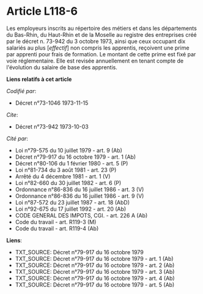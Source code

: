 # Article L118-6

Les employeurs inscrits au répertoire des métiers et dans les départements du Bas-Rhin, du Haut-Rhin et de la Moselle au
registre des entreprises créé par le décret n. 73-942 du 3 octobre 1973, ainsi que ceux occupant dix salariés au plus
[*effectif*] non compris les apprentis, reçoivent une prime par apprenti pour frais de formation. Le montant de cette prime
est fixé par voie réglementaire. Elle est revisée annuellement en tenant compte de l'évolution du salaire de base des
apprentis.

**Liens relatifs à cet article**

_Codifié par_:

  - Décret n°73-1046 1973-11-15

_Cite_:

  - Décret n°73-942 1973-10-03

_Cité par_:

  - Loi n°79-575 du 10 juillet 1979 - art. 9 (Ab)
  - Décret n°79-917 du 16 octobre 1979 - art. 1 (Ab)
  - Décret n°80-106 du 1 février 1980 - art. 5 (P)
  - Loi n°81-734 du 3 août 1981 - art. 23 (P)
  - Arrêté du 4 décembre 1981 - art. 1 (V)
  - Loi n°82-660 du 30 juillet 1982 - art. 6 (P)
  - Ordonnance n°86-836 du 16 juillet 1986 - art. 3 (V)
  - Ordonnance n°86-836 du 16 juillet 1986 - art. 9 (V)
  - Loi n°87-572 du 23 juillet 1987 - art. 18 (AbD)
  - Loi n°92-675 du 17 juillet 1992 - art. 20 (Ab)
  - CODE GENERAL DES IMPOTS, CGI. - art. 226 A (Ab)
  - Code du travail - art. R119-3 (M)
  - Code du travail - art. R119-4 (Ab)

**Liens**:

  - TXT_SOURCE: Décret n°79-917 du 16 octobre 1979
  - TXT_SOURCE: Décret n°79-917 du 16 octobre 1979 - art. 1 (Ab)
  - TXT_SOURCE: Décret n°79-917 du 16 octobre 1979 - art. 2 (Ab)
  - TXT_SOURCE: Décret n°79-917 du 16 octobre 1979 - art. 3 (Ab)
  - TXT_SOURCE: Décret n°79-917 du 16 octobre 1979 - art. 4 (Ab)
  - TXT_SOURCE: Décret n°79-917 du 16 octobre 1979 - art. 5 (Ab)
